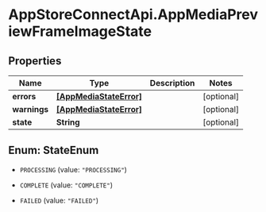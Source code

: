 # AppStoreConnectApi.AppMediaPreviewFrameImageState

## Properties

Name | Type | Description | Notes
------------ | ------------- | ------------- | -------------
**errors** | [**[AppMediaStateError]**](AppMediaStateError.md) |  | [optional] 
**warnings** | [**[AppMediaStateError]**](AppMediaStateError.md) |  | [optional] 
**state** | **String** |  | [optional] 



## Enum: StateEnum


* `PROCESSING` (value: `"PROCESSING"`)

* `COMPLETE` (value: `"COMPLETE"`)

* `FAILED` (value: `"FAILED"`)




